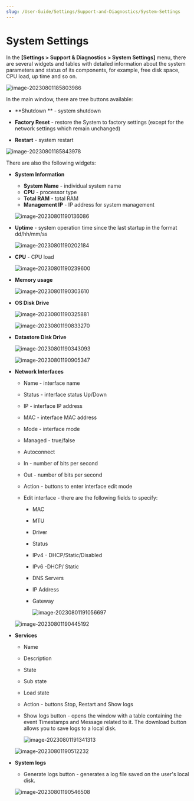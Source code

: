 ```yaml
---
slug: /User-Guide/Settings/Support-and-Diagnostics/System-Settings
---
```


# System Settings

In the **[Settings > Support & Diagnostics > System Settings]** menu, there are several widgets and tables with detailed information about the system parameters and status of its components, for example, free disk space, CPU load, up time and so on.

![image-20230801185803986](assets_01-System%20Status_/image-20230801185803986.png)

In the main window, there are tree buttons available:

- **Shutdown ** - system shutdown

- **Factory Reset** - restore the System to factory settings (except for the network settings which remain unchanged)

- **Restart** - system restart

![image-20230801185843978](assets_01-System%20Status_/image-20230801185843978.png)

There are also the following widgets:

- **System Information**

  - **System Name** - individual system name
  - **CPU** - processor type
  - **Total RAM** - total RAM
  - **Management IP** - IP address for system management

  ![image-20230801190136086](assets_01-System%20Status_/image-20230801190136086.png)

- **Uptime** - system operation time since the last startup in the format dd/hh/mm/ss 

  ![image-20230801190202184](assets_01-System%20Status_/image-20230801190202184.png)

- **CPU** - CPU load

  ![image-20230801190239600](assets_01-System%20Status_/image-20230801190239600.png)

- **Memory usage**

  ![image-20230801190303610](assets_01-System%20Status_/image-20230801190303610.png)

- **OS Disk Drive**

  ![image-20230801190325881](assets_01-System%20Status_/image-20230801190325881.png)

  ![image-20230801190833270](assets_01-System%20Status_/image-20230801190833270.png)

- **Datastore Disk Drive**

  ![image-20230801190343093](assets_01-System%20Status_/image-20230801190343093.png)

  ![image-20230801190905347](assets_01-System%20Status_/image-20230801190905347.png)

- **Network Interfaces**

  - Name - interface name

  - Status - interface status Up/Down

  - IP - interface IP address

  - MAC - interface MAC address

  - Mode - interface mode 

  - Managed - true/false 

  - Autoconnect 

  - In - number of bits per second 

  - Out - number of bits per second 

  - Action - buttons to enter interface edit mode

  - Edit interface -  there are the following fields to specify:

    - MAC

    - MTU

    - Driver

    - Status

    - IPv4 - DHCP/Static/Disabled

    - IPv6 -DHCP/ Static

    - DNS Servers

    - IP Address

    - Gateway

      ![image-20230801191056697](assets_01-System%20Status_/image-20230801191056697.png)

  ![image-20230801190445192](assets_01-System%20Status_/image-20230801190445192.png)

- **Services**
  - Name  
  - Description 
  - State
  - Sub state 
  - Load state
  - Action - buttons Stop, Restart and Show logs
  - Show logs button - opens the window with a table containing the event Timestamps and Message related to it. The download button allows you to save logs to a local disk.
  
    ![image-20230801191341313](assets_01-System%20Status_/image-20230801191341313.png)
  
  
  
  ![image-20230801190512232](assets_01-System%20Status_/image-20230801190512232.png)
  
- **System logs**

  - Generate logs button - generates a log file saved on the user's local disk.

  ![image-20230801190546508](assets_01-System%20Status_/image-20230801190546508.png)
